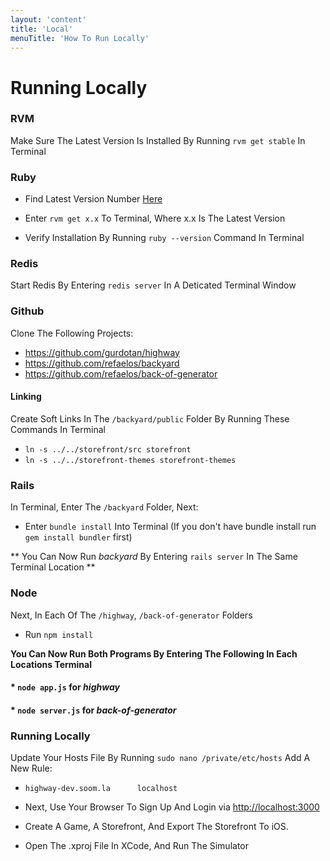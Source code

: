 ```yaml
---
layout: 'content'
title: 'Local'
menuTitle: 'How To Run Locally'
---
```

# Running Locally #

### RVM ###
Make Sure The Latest Version Is Installed By Running `rvm get stable` In Terminal

### Ruby ###
* Find Latest Version Number [Here](https://www.ruby-lang.org/en/downloads/)

* Enter `rvm get x.x` To Terminal, Where x.x Is The Latest Version

* Verify Installation By Running `ruby --version` Command In Terminal

### Redis ###
Start Redis By Entering `redis server` In A Deticated Terminal Window

### Github ###

Clone The Following Projects:

* https://github.com/gurdotan/highway
* https://github.com/refaelos/backyard
* https://github.com/refaelos/back-of-generator

#### Linking ####
Create Soft Links In The `/backyard/public` Folder By Running These Commands In Terminal

* `ln -s ../../storefront/src storefront`
* `ln -s ../../storefront-themes storefront-themes`

### Rails ###
In Terminal, Enter The `/backyard` Folder, Next:

* Enter `bundle install` Into Terminal
(If you don't have bundle install run `gem install bundler` first)

** You Can Now Run *backyard* By Entering `rails server` In The Same Terminal Location **

### Node ###

Next, In Each Of The `/highway`, `/back-of-generator` Folders

* Run `npm install`

**You Can Now Run Both Programs By Entering The Following In Each Locations Terminal**

#### * `node app.js` for *highway*
#### * `node server.js` for *back-of-generator*

### Running Locally ###
Update Your Hosts File By Running `sudo nano /private/etc/hosts`
Add A New Rule:

* `highway-dev.soom.la		localhost`

* Next, Use Your Browser To Sign Up And Login via [http://localhost:3000](http://localhost:3000)

* Create A Game, A Storefront, And Export The Storefront To iOS.

* Open The .xproj File In XCode, And Run The Simulator










